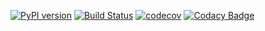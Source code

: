 [![PyPI version](https://badge.fury.io/py/rapydo-controller.svg)](https://badge.fury.io/py/rapydo-controller) [![Build Status](https://travis-ci.org/rapydo/do.svg?branch=master)](https://travis-ci.org/rapydo/do) [![codecov](https://codecov.io/gh/rapydo/do/branch/0.7.4/graph/badge.svg)](https://codecov.io/gh/rapydo/do) [![Codacy Badge](https://api.codacy.com/project/badge/Grade/9e552a06046d479db90623d7af44044b)](https://app.codacy.com/app/rapydo/do?utm_source=github.com&utm_medium=referral&utm_content=rapydo/do&utm_campaign=Badge_Grade_Dashboard)
